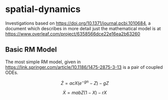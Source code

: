 # spatial-dynamics

Investigations based on https://doi.org/10.1371/journal.pcbi.1010684, a document which describes in more detail just the mathematical model is at https://www.overleaf.com/project/6358566dce22e16ea2b63260

## Basic RM Model

The most simple RM model, given in https://link.springer.com/article/10.1186/1475-2875-3-13 is a pair of coupled ODEs.

$$
\dot{Z} = acX(e^{-gn}-Z) - gZ
$$

$$
\dot{X} = mabZ(1-X) - rX
$$
